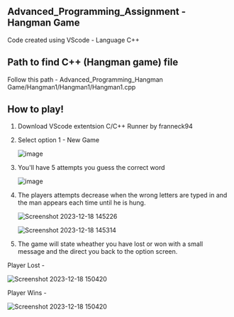 Advanced_Programming_Assignment - Hangman Game 
---------------------------------------------------------------------------------
Code created using VScode - Language C++ 

Path to find C++ (Hangman game) file
---------------------------------------------------------
Follow this path - Advanced_Programming_Hangman Game/Hangman1/Hangman1/Hangman1.cpp

How to play!
---------------------------------------------------
1. Download VScode extentsion C/C++ Runner by franneck94

   
3. Select option 1 - New Game
   
   ![image](https://github.com/Celiix/Advanced_Programming_Hangman-Game/assets/92170983/96c42643-cf82-4335-9a11-c932cdf2feb4)

4. You'll have 5 attempts you guess the correct word

   ![image](https://github.com/Celiix/Advanced_Programming_Hangman-Game/assets/92170983/535229b9-924e-4282-a5dd-c345f958e206)

5. The players attempts decrease when the wrong letters are typed in and the man appears each time until he is hung.

   ![Screenshot 2023-12-18 145226](https://github.com/Celiix/Advanced_Programming_Hangman-Game/assets/92170983/3da402a4-0e35-4631-97ee-6ec8930eb1f3)

   ![Screenshot 2023-12-18 145314](https://github.com/Celiix/Advanced_Programming_Hangman-Game/assets/92170983/9f60b459-e841-4b4c-9863-eb1c26e69e3e)

6. The game will state wheather you have lost or won with a small message and the direct you back to the option screen.

Player Lost -

![Screenshot 2023-12-18 150420](https://github.com/Celiix/Advanced_Programming_Hangman-Game/assets/92170983/f54d7ceb-560b-4654-b5e0-c0457d816c93)

Player Wins - 

![Screenshot 2023-12-18 150420](https://github.com/Celiix/Advanced_Programming_Hangman-Game/assets/92170983/3a825d34-ae61-4def-8aa7-34e364c7cb89)

